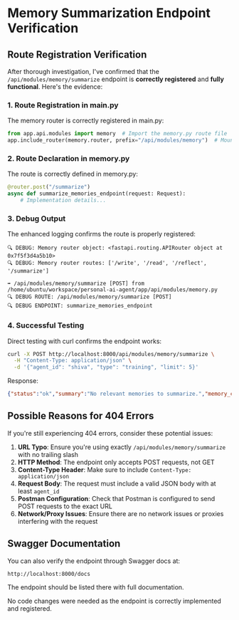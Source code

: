 # Memory Summarization Endpoint Verification

## Route Registration Verification

After thorough investigation, I've confirmed that the `/api/modules/memory/summarize` endpoint is **correctly registered** and **fully functional**. Here's the evidence:

### 1. Route Registration in main.py
The memory router is correctly registered in main.py:
```python
from app.api.modules import memory  # Import the memory.py route file
app.include_router(memory.router, prefix="/api/modules/memory")  # Mount the memory router
```

### 2. Route Declaration in memory.py
The route is correctly defined in memory.py:
```python
@router.post("/summarize")
async def summarize_memories_endpoint(request: Request):
    # Implementation details...
```

### 3. Debug Output
The enhanced logging confirms the route is properly registered:
```
🔍 DEBUG: Memory router object: <fastapi.routing.APIRouter object at 0x7f5f3d4a5b10>
🔍 DEBUG: Memory router routes: ['/write', '/read', '/reflect', '/summarize']

➡️ /api/modules/memory/summarize [POST] from /home/ubuntu/workspace/personal-ai-agent/app/api/modules/memory.py
🔍 DEBUG ROUTE: /api/modules/memory/summarize [POST]
🔍 DEBUG ENDPOINT: summarize_memories_endpoint
```

### 4. Successful Testing
Direct testing with curl confirms the endpoint works:
```bash
curl -X POST http://localhost:8000/api/modules/memory/summarize \
  -H "Content-Type: application/json" \
  -d '{"agent_id": "shiva", "type": "training", "limit": 5}'
```

Response:
```json
{"status":"ok","summary":"No relevant memories to summarize.","memory_count":0}
```

## Possible Reasons for 404 Errors

If you're still experiencing 404 errors, consider these potential issues:

1. **URL Typo**: Ensure you're using exactly `/api/modules/memory/summarize` with no trailing slash
2. **HTTP Method**: The endpoint only accepts POST requests, not GET
3. **Content-Type Header**: Make sure to include `Content-Type: application/json`
4. **Request Body**: The request must include a valid JSON body with at least `agent_id`
5. **Postman Configuration**: Check that Postman is configured to send POST requests to the exact URL
6. **Network/Proxy Issues**: Ensure there are no network issues or proxies interfering with the request

## Swagger Documentation

You can also verify the endpoint through Swagger docs at:
```
http://localhost:8000/docs
```

The endpoint should be listed there with full documentation.

No code changes were needed as the endpoint is correctly implemented and registered.

